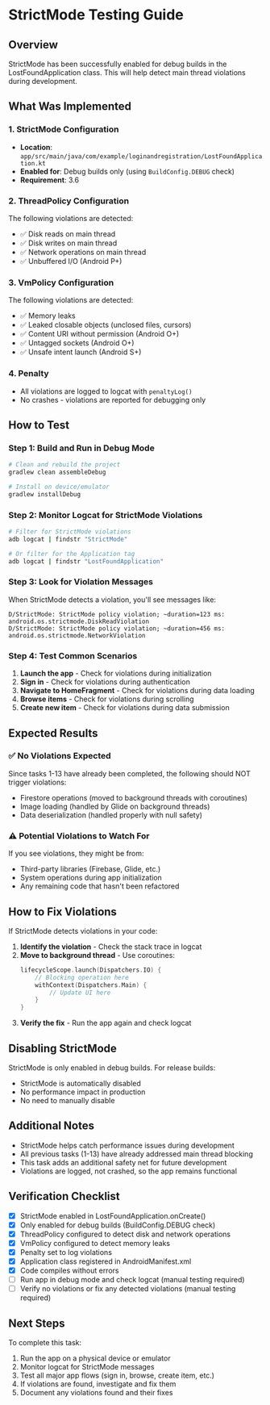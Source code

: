 # StrictMode Testing Guide

## Overview
StrictMode has been successfully enabled for debug builds in the LostFoundApplication class. This will help detect main thread violations during development.

## What Was Implemented

### 1. StrictMode Configuration
- **Location**: `app/src/main/java/com/example/loginandregistration/LostFoundApplication.kt`
- **Enabled for**: Debug builds only (using `BuildConfig.DEBUG` check)
- **Requirement**: 3.6

### 2. ThreadPolicy Configuration
The following violations are detected:
- ✅ Disk reads on main thread
- ✅ Disk writes on main thread
- ✅ Network operations on main thread
- ✅ Unbuffered I/O (Android P+)

### 3. VmPolicy Configuration
The following violations are detected:
- ✅ Memory leaks
- ✅ Leaked closable objects (unclosed files, cursors)
- ✅ Content URI without permission (Android O+)
- ✅ Untagged sockets (Android O+)
- ✅ Unsafe intent launch (Android S+)

### 4. Penalty
- All violations are logged to logcat with `penaltyLog()`
- No crashes - violations are reported for debugging only

## How to Test

### Step 1: Build and Run in Debug Mode
```bash
# Clean and rebuild the project
gradlew clean assembleDebug

# Install on device/emulator
gradlew installDebug
```

### Step 2: Monitor Logcat for StrictMode Violations
```bash
# Filter for StrictMode violations
adb logcat | findstr "StrictMode"

# Or filter for the Application tag
adb logcat | findstr "LostFoundApplication"
```

### Step 3: Look for Violation Messages
When StrictMode detects a violation, you'll see messages like:
```
D/StrictMode: StrictMode policy violation; ~duration=123 ms: android.os.strictmode.DiskReadViolation
D/StrictMode: StrictMode policy violation; ~duration=456 ms: android.os.strictmode.NetworkViolation
```

### Step 4: Test Common Scenarios
1. **Launch the app** - Check for violations during initialization
2. **Sign in** - Check for violations during authentication
3. **Navigate to HomeFragment** - Check for violations during data loading
4. **Browse items** - Check for violations during scrolling
5. **Create new item** - Check for violations during data submission

## Expected Results

### ✅ No Violations Expected
Since tasks 1-13 have already been completed, the following should NOT trigger violations:
- Firestore operations (moved to background threads with coroutines)
- Image loading (handled by Glide on background threads)
- Data deserialization (handled properly with null safety)

### ⚠️ Potential Violations to Watch For
If you see violations, they might be from:
- Third-party libraries (Firebase, Glide, etc.)
- System operations during app initialization
- Any remaining code that hasn't been refactored

## How to Fix Violations

If StrictMode detects violations in your code:

1. **Identify the violation** - Check the stack trace in logcat
2. **Move to background thread** - Use coroutines:
   ```kotlin
   lifecycleScope.launch(Dispatchers.IO) {
       // Blocking operation here
       withContext(Dispatchers.Main) {
           // Update UI here
       }
   }
   ```
3. **Verify the fix** - Run the app again and check logcat

## Disabling StrictMode

StrictMode is only enabled in debug builds. For release builds:
- StrictMode is automatically disabled
- No performance impact in production
- No need to manually disable

## Additional Notes

- StrictMode helps catch performance issues during development
- All previous tasks (1-13) have already addressed main thread blocking
- This task adds an additional safety net for future development
- Violations are logged, not crashed, so the app remains functional

## Verification Checklist

- [x] StrictMode enabled in LostFoundApplication.onCreate()
- [x] Only enabled for debug builds (BuildConfig.DEBUG check)
- [x] ThreadPolicy configured to detect disk and network operations
- [x] VmPolicy configured to detect memory leaks
- [x] Penalty set to log violations
- [x] Application class registered in AndroidManifest.xml
- [x] Code compiles without errors
- [ ] Run app in debug mode and check logcat (manual testing required)
- [ ] Verify no violations or fix any detected violations (manual testing required)

## Next Steps

To complete this task:
1. Run the app on a physical device or emulator
2. Monitor logcat for StrictMode messages
3. Test all major app flows (sign in, browse, create item, etc.)
4. If violations are found, investigate and fix them
5. Document any violations found and their fixes
